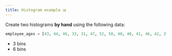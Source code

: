 ```yaml
---
title: Histogram example 📊
---
```


Create two histograms **by hand** using the following data:

```python
employee_ages = [43, 44, 46, 33, 31, 47, 52, 50, 40, 40, 41, 46, 42, 37, 39, 33, 43, 46, 55, 36, 37, 43, 42, 57, 61, 47, 49, 41]
```

- 3 bins
- 6 bins
